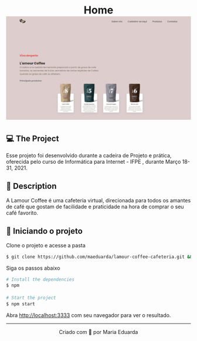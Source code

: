 <h1 align="center">
  Home
<img alt="Home" title="Home" src="home.png">
</h1>

## 💻 The Project

Esse projeto foi desenvolvido durante a cadeira de Projeto e prática, oferecida pelo curso de Informática para Internet - IFPE , durante Março 18-31, 2021. 

## 🧪 Description

A Lamour Coffee é uma cafeteria virtual, direcionada para todos os amantes de café que gostam de facilidade e praticidade na hora de comprar o seu café favorito.

## 🚀 Iniciando o projeto 

Clone o projeto e acesse a pasta

```bash
$ git clone https://github.com/maeduarda/lamour-coffee-cafeteria.git && cd lamour-coffee-cafeteria
```


Siga os passos abaixo
```bash
# Install the dependencies
$ npm

# Start the project
$ npm start
```

Abra [http://localhost:3333](http://localhost:3333) com seu navegador para ver o resultado.

---
<p align="center">Criado com 💜 por Maria Eduarda</p>
 
